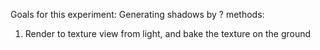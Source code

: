 Goals for this experiment:
Generating shadows by ? methods:
1. Render to texture view from light, and bake the texture on the ground
